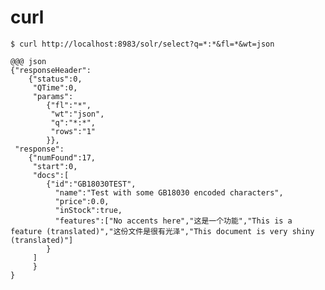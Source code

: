 <!SLIDE commandline incremental>
# curl #

    $ curl http://localhost:8983/solr/select?q=*:*&fl=*&wt=json
<!SLIDE code smaller>

    @@@ json
    {"responseHeader":
        {"status":0,
         "QTime":0,
         "params":
            {"fl":"*",
             "wt":"json",
             "q":"*:*",
             "rows":"1"
            }},
     "response":
        {"numFound":17,
         "start":0,
         "docs":[
            {"id":"GB18030TEST",
              "name":"Test with some GB18030 encoded characters",
              "price":0.0,
              "inStock":true,
              "features":["No accents here","这是一个功能","This is a feature (translated)","这份文件是很有光泽","This document is very shiny (translated)"]
            }
         ]
         }
    }


